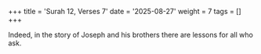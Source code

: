 +++
title = 'Surah 12, Verses 7'
date = '2025-08-27'
weight = 7
tags = []
+++

Indeed, in the story of Joseph and his brothers there are lessons for all who ask.